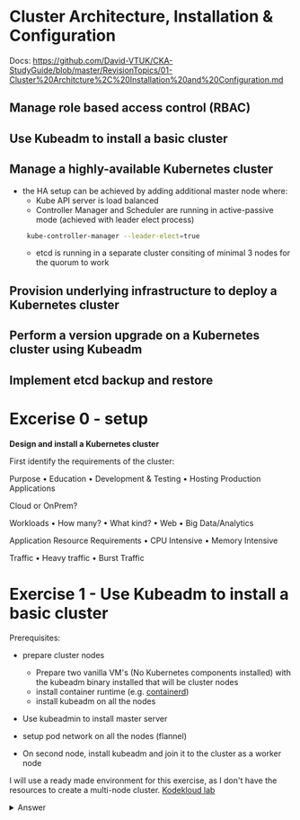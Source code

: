 # Cluster Architecture, Installation & Configuration

Docs: https://github.com/David-VTUK/CKA-StudyGuide/blob/master/RevisionTopics/01-Cluster%20Architcture%2C%20Installation%20and%20Configuration.md

## Manage role based access control (RBAC)
## Use Kubeadm to install a basic cluster
## Manage a highly-available Kubernetes cluster
- the HA setup can be achieved by adding additional master node where:
    - Kube API server is load balanced
    - Controller Manager and Scheduler are running in active-passive mode (achieved with leader elect process)
    ```sh
     kube-controller-manager --leader-elect=true
     ```
    - etcd is running in a separate cluster consiting of minimal 3 nodes for the quorum to work

## Provision underlying infrastructure to deploy a Kubernetes cluster
## Perform a version upgrade on a Kubernetes cluster using Kubeadm
## Implement etcd backup and restore


# Excerise 0 - setup

**Design and install a Kubernetes cluster**

First identify the requirements of the cluster:

Purpose
• Education
• Development & Testing
• Hosting Production Applications

Cloud or OnPrem?

Workloads
• How many?
• What kind?
    • Web
    • Big Data/Analytics

Application Resource Requirements
    • CPU Intensive
    • Memory Intensive

Traffic
    • Heavy traffic
    • Burst Traffic

# Exercise 1 - Use Kubeadm to install a basic cluster

Prerequisites:
- prepare cluster nodes
    - Prepare two vanilla VM's (No Kubernetes components installed) with the kubeadm binary installed that will be cluster nodes
    - install container runtime (e.g. [containerd](https://github.com/containerd/containerd/blob/main/docs/getting-started.md))
    - install kubeadm on all the nodes

- Use kubeadmin to install master server
- setup pod network on all the nodes (flannel)
- On second node, install kubeadm and join it to the cluster as a worker node

I will use a ready made environment for this exercise, as I don't have the resources to create a multi-node cluster.
[Kodekloud lab](https://uklabs.kodekloud.com/topic/practice-test-cluster-installation-using-kubeadm/)

<details><summary>Answer</summary>

## Node 1:

Prep kubeadm (as mentioned above, I doubt we will need to do this part in the exam)
Install kubeadm and stand up the control plane, using 10.244.0.0/16 as the pod network CIDR, and https://raw.githubusercontent.com/coreos/flannel/master/Documentation/kube-flannel.yml as the CNI


```shell
# Install a container runtime, IE https://github.com/containerd/containerd/blob/main/docs/getting-started.md
apt-get update && apt-get install -y apt-transport-https curl
curl -fsSLo /etc/apt/keyrings/kubernetes-archive-keyring.gpg https://packages.cloud.google.com/apt/doc/apt-key.gpg
echo "deb [signed-by=/etc/apt/keyrings/kubernetes-archive-keyring.gpg] https://apt.kubernetes.io/ kubernetes-xenial main" | sudo tee /etc/apt/sources.list.d/kubernetes.list
apt-get update
apt-get install -y kubelet kubeadm kubectl
apt-mark hold kubelet kubeadm kubectl
```

Turn this node into a master

```shell
sudo kubeadm init --pod-network-cidr=10.244.0.0/16
...
  mkdir -p $HOME/.kube
  sudo cp -i /etc/kubernetes/admin.conf $HOME/.kube/config
  sudo chown $(id -u):$(id -g) $HOME/.kube/config
...
kubectl apply -f https://raw.githubusercontent.com/coreos/flannel/master/Documentation/kube-flannel.yml
...
Note the join command, ie:
kubeadm join 172.16.10.210:6443 --token 9tjntl.10plpxqy85g8a0ui \
    --discovery-token-ca-cert-hash sha256:381165c9a9f19a123bd0fee36fe36d15e918062dcc94711ff5b286ee1f86b92b 
```
## Node 2

Run the join command taken from the previous step

```shell
kubeadm join 172.16.10.210:6443 --token 9tjntl.10plpxqy85g8a0ui \
    --discovery-token-ca-cert-hash sha256:381165c9a9f19a123bd0fee36fe36d15e918062dcc94711ff5b286ee1f86b92b 
```

Validate by running `kubectl get no` on the master node:

```shell
kubectl get no
NAME      STATUS   ROLES                  AGE     VERSION
ubuntu    Ready    control-plane,master   9m53s   v1.26.0
ubuntu2   Ready    <none>                 50s     v1.26.0
```
</details>
